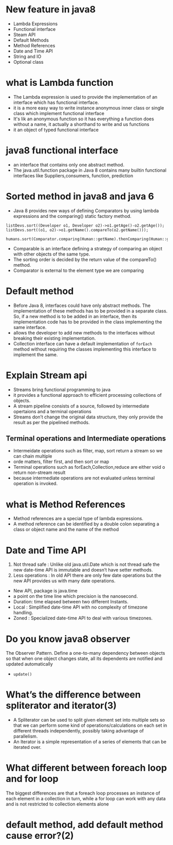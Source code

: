 # New feature in java8
* Lambda Expressions
* Functional interface
* Steam API
* Default Methods
* Method References
* Date and Time API
* String and IO 
* Optional class

# what is Lambda function 
* The Lambda expression is used to provide the implementation of an interface which has functional interface.
* it is a more easy way to write instance anonymous inner class or single class which implement functional interface
* It's lik an anonymous function so it has everything a function does without a name, it actually a shorthand to write and us functions
* it an object of typed functional interface
# java8 functional interface
*  an interface that contains only one abstract method. 
*  The java.util.function package in Java 8 contains many builtin functional interfaces  like Suppliers,consumers, function, prediction

# Sorted method in java8 and java 6
* Java 8 provides new ways of defining Comparators by using lambda expressions and the comparing() static factory method.
```
listDevs.sort((Developer o1, Developer o2)->o1.getAge()-o2.getAge());
listDevs.sort((o1, o2)->o1.getName().compareTo(o2.getName()));		
```
```
humans.sort(Comparator.comparing(Human::getName).thenComparing(Human::getAge));
```
* Comparable is an interface defining a strategy of comparing an object with other objects of the same type.
* The sorting order is decided by the return value of the compareTo() method.
* Comparator is external to the element type we are comparing

# Default method
* Before Java 8, interfaces could have only abstract methods. The implementation of these methods has to be provided in a separate class. So, if a new method is to be added in an interface, then its implementation code has to be provided in the class implementing the same interface. 
* allows the developer to add new methods to the interfaces without breaking their existing implementation.
* Collection interface can have a default implementation of `forEach` method without requiring the classes implementing this interface to implement the same.

# Explain Stream api
* Streams bring functional programming to java
* it provides a functional approach to efficient processing collections of objects. 
* A stream pipeline consists of a source, followed by intermediate opertaions and a terminal operations
* Streams don’t change the original data structure, they only provide the result as per the pipelined methods.

## Terminal operations and Intermediate operations
* Intermeidate operations such as filter, map, sort  return a stream so we can chain multiple
* orde matters, filter first, and then sort or map
* Terminal operations such as forEach,Collection,reduce are either void o return non-stream result
*  because intermediate operations are not evaluated unless terminal operation is invoked.

# what is Method References
* Method references are a special type of lambda expressions.
* A method reference can be identified by a double colon separating a class or object name and the name of the method

# Date and Time API
1. Not thread safe : Unlike old java.util.Date which is not thread safe the new date-time API is immutable and doesn’t have setter methods.
2. Less operations : In old API there are only few date operations but the new API provides us with many date operations.
* New API, package is java.time
* a point on the time line which precision is the nanosecond.
* Duration: time elapsed between two different Instants.
* Local : Simplified date-time API with no complexity of timezone handling.
* Zoned : Specialized date-time API to deal with various timezones.

# Do you know java8 observer
The Observer Pattern. Define a one-to-many dependency between objects so that when one object changes state, all its dependents are notified and updated automatically
* `update()`

# What’s the difference between spliterator and iterator(3)

* A Spliterator can be used to split given element set into multiple sets so that we can perform some kind of operations/calculations on each set in different threads independently, possibly taking advantage of parallelism.
* An Iterator is a simple representation of a series of elements that can be iterated over. 

# What different between foreach loop and for loop
The biggest differences are that a foreach loop processes an instance of each element in a collection in turn, while a for loop can work with any data and is not restricted to collection elements alone

# default method, add default method cause error?(2)
